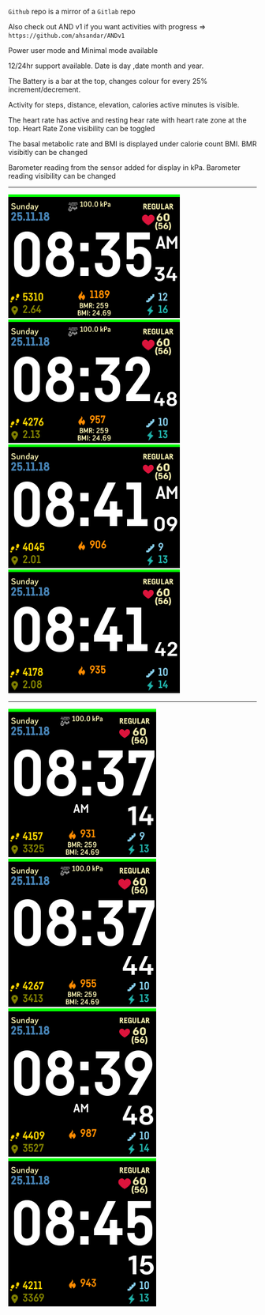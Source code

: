 `Github` repo is a mirror of a `Gitlab` repo

Also check out AND v1 if you want activities with progress =>  `https://github.com/ahsandar/ANDv1`

Power user mode and Minimal mode available

12/24hr support  available. Date is day ,date month and year.

The Battery is a bar at the top, changes colour for every 25% increment/decrement.

Activity for steps, distance, elevation, calories active minutes is visible.

The heart rate has active and resting hear rate with heart rate zone at the top.
Heart Rate Zone visibility can be toggled

The basal metabolic rate and BMI is displayed under calorie count
BMI. BMR visibitly can be changed

Barometer reading from the sensor added for display in kPa. Barometer reading  visibility can be changed

---


![](screenshot/ionic/AND-v2-screenshot-ionic-12hr.png)<br/>
![](screenshot/ionic/AND-v2-screenshot-ionic-24hr.png)<br/>
![](screenshot/ionic/AND-v2-screenshot-ionic-minimal-mode-12hr.png)<br/>
![](screenshot/ionic/AND-v2-screenshot-ionic-minimal-mode-24hr.png)<br/>


---

![](screenshot/versa/AND-v2-screenshot-versa-12hr.png)<br/>
![](screenshot/versa/AND-v2-screenshot-versa-24hr.png)<br/>
![](screenshot/versa/AND-v2-screenshot-versa-minimal-mode-12hr.png)<br/>
![](screenshot/versa/AND-v2-screenshot-versa-minimal-mode-24hr.png)<br/>